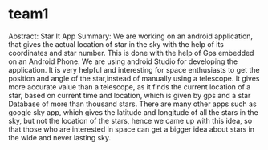 # team1
Abstract: Star It App
Summary: We are working on an android application, that gives the actual location of  star in the sky with the help of its coordinates and star number. This is done with the help of Gps embedded on an Android Phone. We are using android Studio for developing the application. It is very helpful and interesting for space enthusiasts to get the position and angle of the star,instead of manually using a telescope. It gives more accurate value than a telescope, as it finds the current location of a star, based on current time and location, which is given by gps and a star Database of more than thousand stars.
There are many other apps such as google sky app, which gives the latitude and longitude of all the stars in the sky, but not the location of the stars, hence we came up with this idea, so that those who are interested in space can get a bigger idea about stars in the wide and never lasting sky.
